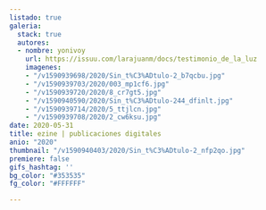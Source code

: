 ```yaml
---
listado: true
galeria:
  stack: true
  autores:
  - nombre: yonivoy
    url: https://issuu.com/larajuanm/docs/testimonio_de_la_luz
    imagenes:
    - "/v1590939698/2020/Sin_t%C3%ADtulo-2_b7qcbu.jpg"
    - "/v1590939703/2020/003_mp1cf6.jpg"
    - "/v1590939720/2020/8_cr7gt5.jpg"
    - "/v1590940590/2020/Sin_t%C3%ADtulo-244_dfinlt.jpg"
    - "/v1590939714/2020/5_ttjlcn.jpg"
    - "/v1590939708/2020/2_cw6ksu.jpg"
date: 2020-05-31
title: ezine | publicaciones digitales
anio: "2020"
thumbnail: "/v1590940403/2020/Sin_t%C3%ADtulo-2_nfp2qo.jpg"
premiere: false
gifs_hashtag: ''
bg_color: "#353535"
fg_color: "#FFFFFF"

---
```

